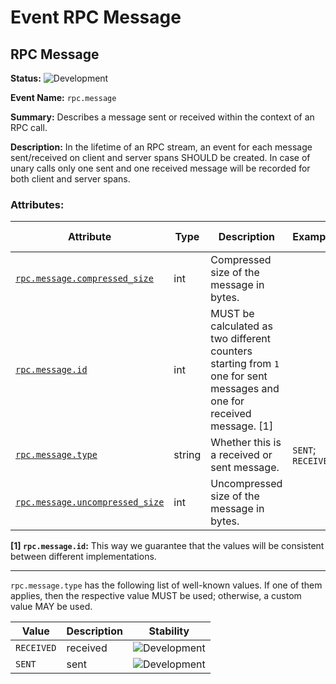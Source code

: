 <!-- NOTE: THIS FILE IS AUTOGENERATED. DO NOT EDIT BY HAND. -->
<!-- see templates/registry/markdown/entity_namespace.md.j2 -->
<!-- markdownlint-capture -->
<!-- markdownlint-disable -->

# Event RPC Message

## RPC Message

**Status:** ![Development](https://img.shields.io/badge/-development-blue)

**Event Name:** `rpc.message`



**Summary:** Describes a message sent or received within the context of an RPC call.


**Description:** In the lifetime of an RPC stream, an event for each message sent/received on client and server spans SHOULD be created. In case of unary calls only one sent and one received message will be recorded for both client and server spans.

### Attributes:
| Attribute  | Type | Description  | Examples  | [Requirement Level](https://opentelemetry.io/docs/specs/semconv/general/attribute-requirement-level/) | Stability |
|---|---|---|---|---|---|
| [`rpc.message.compressed_size`](/docs/registry/attributes/rpc.md) | int | Compressed size of the message in bytes. |  | `Recommended` | ![Development](https://img.shields.io/badge/-development-blue) |
| [`rpc.message.id`](/docs/registry/attributes/rpc.md) | int | MUST be calculated as two different counters starting from `1` one for sent messages and one for received message. [1] |  | `Recommended` | ![Development](https://img.shields.io/badge/-development-blue) |
| [`rpc.message.type`](/docs/registry/attributes/rpc.md) | string | Whether this is a received or sent message. | `SENT`; `RECEIVED` | `Recommended` | ![Development](https://img.shields.io/badge/-development-blue) |
| [`rpc.message.uncompressed_size`](/docs/registry/attributes/rpc.md) | int | Uncompressed size of the message in bytes. |  | `Recommended` | ![Development](https://img.shields.io/badge/-development-blue) |

**[1] `rpc.message.id`:** This way we guarantee that the values will be consistent between different implementations.

---

`rpc.message.type` has the following list of well-known values. If one of them applies, then the respective value MUST be used; otherwise, a custom value MAY be used.

| Value  | Description | Stability |
|---|---|---|
| `RECEIVED` | received | ![Development](https://img.shields.io/badge/-development-blue) |
| `SENT` | sent | ![Development](https://img.shields.io/badge/-development-blue) |

<!-- markdownlint-restore -->
